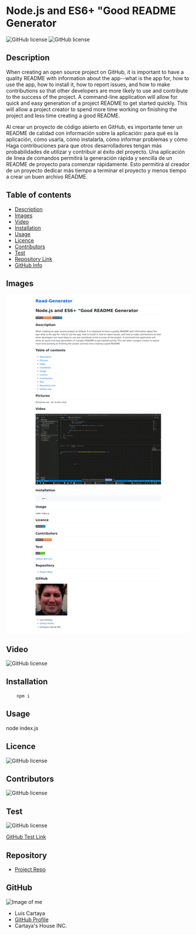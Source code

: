 
# **Node.js and ES6+ "Good README Generator**

![GitHub license](https://img.shields.io/badge/Made%20by-%40cartaya1-orange)
![GitHub license](https://img.shields.io/badge/license-ISC-blue.svg)

## Description

When creating an open source project on GitHub, it is important to have a quality README with information about the app--what is the app for, how to use the app, how to install it, how to report issues, and how to make contributions so that other developers are more likely to use and contribute to the success of the project. A command-line application will allow for quick and easy generation of a project README to get started quickly. This will allow a project creator to spend more time working on finishing the project and less time creating a good README.   

Al crear un proyecto de código abierto en GitHub, es importante tener un README de calidad con información sobre la aplicación: para qué es la aplicación, cómo usarla, cómo instalarla, cómo informar problemas y cómo Haga contribuciones para que otros desarrolladores tengan más probabilidades de utilizar y contribuir al éxito del proyecto. Una aplicación de línea de comandos permitirá la generación rápida y sencilla de un README de proyecto para comenzar rápidamente. Esto permitirá al creador de un proyecto dedicar más tiempo a terminar el proyecto y menos tiempo a crear un buen archivo README.

## Table of contents

- [Description](#Description)
- [Images](#Images)
- [Video](#Video)
- [Installation](#Installation)
- [Usage](#Usage)
- [Licence](#Licence)
- [Contributors](#Contributors)
- [Test](#Test)
- [Repository Link](#Repository)
- [GitHub Info](#GitHub) 


## Images 

![GitHub license](./util/screen.png)

## Video

![GitHub license](./util/shortvideo.gif)


## Installation

        npm i

## Usage

node index.js

## Licence

![GitHub license](https://img.shields.io/badge/license-ISC-blue.svg)

## Contributors

![GitHub license](https://img.shields.io/badge/Made%20by-%40cartaya1-orange)

## Test

![GitHub license](https://img.shields.io/badge/test-100%25-success)

[GitHub Test Link](https://cartaya1.github.io/Read-Generator/)


## Repository

- [Project Repo](https://github.com/cartaya1/Read-Generator)

## GitHub

![Image of me](https://avatars.githubusercontent.com/u/85638758?v=4)
- Luis Cartaya
- [GitHub Profile](https://github.com/cartaya1)
- Cartaya's House INC.
